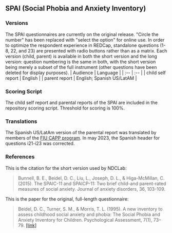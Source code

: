 ## SPAI (Social Phobia and Anxiety Inventory)

### Versions
The SPAI questionnaires are currently on the original release.  "Circle the number" has been replaced with "select the option" for online use. In order to optimize the respondent experience in REDCap, standalone questions (1-8, 22, and 23) are presented with radio buttons rather than as a matrix. Each version (child, parent) is available in both the short version and the long version: question numbering is the same in both, with the short version being merely a subset of the full instrument (other questions have been deleted for display purposes).
| Audience | Language |
| :--  | :--  |
| child self report | English  |
| parent report | English; Spanish US/LatAM |


### Scoring Script
The child self report and parental reports of the SPAI are included in the repository scoring script. Threshold for scoring is 100%.


### Translations
The Spanish US/LatAm version of the parental report was translated by members of the [FIU CAPP program](https://capp.fiu.edu/). In may 2023, the Spanish header for questions i21-i23 was corrected.


### References
This is the citation for the short version used by NDCLab:
> Bunnell, B. E., Beidel, D. C., Liu, L., Joseph, D. L., & Higa-McMillan, C. (2015). The SPAIC-11 and SPAICP-11: Two brief child-and parent-rated measures of social anxiety. Journal of anxiety disorders, 36, 103-109.

This is the paper for the original, full-length questionnaire:
> Beidel, D. C., Turner, S. M., & Morris, T. L. (1995). A new inventory to assess childhood social anxiety and phobia: The Social Phobia and Anxiety Inventory for Children. Psychological Assessment, 7(1), 73–79. [[link]](https://psycnet.apa.org/record/1995-27642-001)